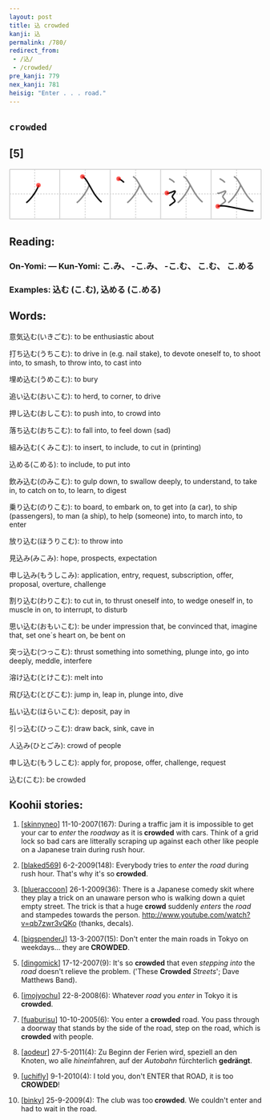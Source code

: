 ```yaml
---
layout: post
title: 込 crowded
kanji: 込
permalink: /780/
redirect_from:
 - /込/
 - /crowded/
pre_kanji: 779
nex_kanji: 781
heisig: "Enter . . . road."
---
```


## `crowded`

## [5]

<div class="stroke"><img src="../images/E8BEBC.png" /></div>

## Reading:

### On-Yomi:  &mdash; Kun-Yomi: こ.み、 -こ.み、 -こ.む、 こ.む、 こ.める

### Examples: 込む (こ.む), 込める (こ.める)

## Words:

意気込む(いきごむ): to be enthusiastic about

打ち込む(うちこむ): to drive in (e.g. nail stake), to devote oneself to, to shoot into, to smash, to throw into, to cast into

埋め込む(うめこむ): to bury

追い込む(おいこむ): to herd, to corner, to drive

押し込む(おしこむ): to push into, to crowd into

落ち込む(おちこむ): to fall into, to feel down (sad)

組み込む(くみこむ): to insert, to include, to cut in (printing)

込める(こめる): to include, to put into

飲み込む(のみこむ): to gulp down, to swallow deeply, to understand, to take in, to catch on to, to learn, to digest

乗り込む(のりこむ): to board, to embark on, to get into (a car), to ship (passengers), to man (a ship), to help (someone) into, to march into, to enter

放り込む(ほうりこむ): to throw into

見込み(みこみ): hope, prospects, expectation

申し込み(もうしこみ): application, entry, request, subscription, offer, proposal, overture, challenge

割り込む(わりこむ): to cut in, to thrust oneself into, to wedge oneself in, to muscle in on, to interrupt, to disturb

思い込む(おもいこむ): be under impression that, be convinced that, imagine that, set one´s heart on, be bent on

突っ込む(つっこむ): thrust something into something, plunge into, go into deeply, meddle, interfere

溶け込む(とけこむ): melt into

飛び込む(とびこむ): jump in, leap in, plunge into, dive

払い込む(はらいこむ): deposit, pay in

引っ込む(ひっこむ): draw back, sink, cave in

人込み(ひとごみ): crowd of people

申し込む(もうしこむ): apply for, propose, offer, challenge, request

込む(こむ): be crowded

## Koohii stories:

1) [<a href="http://kanji.koohii.com/profile/skinnyneo">skinnyneo</a>] 11-10-2007(167): During a traffic jam it is impossible to get your car to <em>enter</em> the <em>roadway</em> as it is<strong> crowded</strong> with cars. Think of a grid lock so bad cars are litterally scraping up against each other like people on a Japanese train during rush hour. 

2) [<a href="http://kanji.koohii.com/profile/blaked569">blaked569</a>] 6-2-2009(148): Everybody tries to <em>enter</em> the <em>road</em> during rush hour. That&#039;s why it&#039;s so<strong> crowded</strong>. 

3) [<a href="http://kanji.koohii.com/profile/blueraccoon">blueraccoon</a>] 26-1-2009(36): There is a Japanese comedy skit where they play a trick on an unaware person who is walking down a quiet empty street. The trick is that a huge <strong>crowd</strong> suddenly <em>enters</em> the <em>road</em> and stampedes towards the person. <a href="http://www.youtube.com/watch?v=qb7zwr3vQKo">http://www.youtube.com/watch?v=qb7zwr3vQKo</a> (thanks, decals). 

4) [<a href="http://kanji.koohii.com/profile/bigspenderJ">bigspenderJ</a>] 13-3-2007(15): Don&#039;t enter the main roads in Tokyo on weekdays... they are<strong> CROWDED</strong>. 

5) [<a href="http://kanji.koohii.com/profile/dingomick">dingomick</a>] 17-12-2007(9): It&#039;s so <strong>crowded</strong> that even <em>stepping into</em> the <em>road</em> doesn&#039;t relieve the problem. (&#039;These <strong>Crowded</strong> <em>Streets</em>&#039;; Dave Matthews Band). 

6) [<a href="http://kanji.koohii.com/profile/imojyochu">imojyochu</a>] 22-8-2008(6): Whatever <em>road </em>you <em>enter</em> in Tokyo it is<strong> crowded</strong>. 

7) [<a href="http://kanji.koohii.com/profile/fuaburisu">fuaburisu</a>] 10-10-2005(6): You enter a<strong> crowded</strong> road. You pass through a doorway that stands by the side of the road, step on the road, which is<strong> crowded</strong> with people. 

8) [<a href="http://kanji.koohii.com/profile/aodeur">aodeur</a>] 27-5-2011(4): Zu Beginn der Ferien wird, speziell an den Knoten, wo alle <em>hinein</em>fahren, auf der <em>Autobahn</em> fürchterlich <strong>gedrängt</strong>. 

9) [<a href="http://kanji.koohii.com/profile/uchifly">uchifly</a>] 9-1-2010(4): I told you, don&#039;t ENTER that ROAD, it is too<strong> CROWDED</strong>! 

10) [<a href="http://kanji.koohii.com/profile/binky">binky</a>] 25-9-2009(4): The club was too<strong> crowded</strong>. We couldn&#039;t enter and had to wait in the road. 
